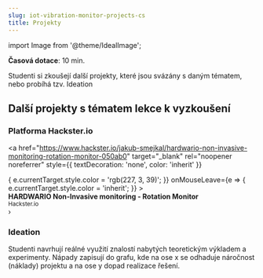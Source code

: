 ```yaml
---
slug: iot-vibration-monitor-projects-cs
title: Projekty
---
```

import Image from '@theme/IdealImage';

**Časová dotace**: 10 min.

Studenti si zkoušejí další projekty, které jsou svázány s daným tématem, nebo probíhá tzv. Ideation

## Další projekty s tématem lekce k vyzkoušení

### Platforma Hackster.io

<a
  href="https://www.hackster.io/jakub-smejkal/hardwario-non-invasive-monitoring-rotation-monitor-050ab0"
  target="_blank"
  rel="noopener noreferrer"
  style={{
    textDecoration: 'none',
    color: 'inherit'
  }}
>
  <div
    style={{
      border: '1px solid #eee',
      borderRadius: '8px',
      padding: '12px',
      marginBottom: '10px',
      display: 'flex',
      alignItems: 'center',
      justifyContent: 'space-between',
      transition: 'color 0.3s',
      cursor: 'pointer'
    }}
    onMouseEnter={e => {
      e.currentTarget.style.color = 'rgb(227, 3, 39)';
    }}
    onMouseLeave={e => {
      e.currentTarget.style.color = 'inherit';
    }}
  >
    <div style={{ display: 'flex', alignItems: 'center' }}>
      <div>
        <strong>HARDWARIO Non-Invasive monitoring - Rotation Monitor</strong>
        <br />
        <small>Hackster.io</small>
      </div>
    </div>
    <div style={{ fontSize: '1.5em' }}>›</div>
  </div>
</a>

### Ideation

Studenti navrhují reálné využití znalostí nabytých teoretickým výkladem a experimenty. Nápady zapisují do grafu, kde na ose x se odhaduje náročnost (náklady) projektu a na ose y dopad realizace řešení.